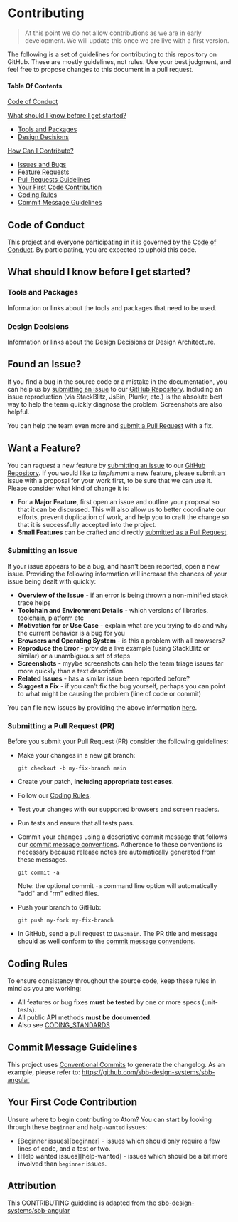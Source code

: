 # Contributing

>At this point we do not allow contributions as we are in early development. We will update this once we are live with a first version.

The following is a set of guidelines for contributing to this repository on GitHub. 
These are mostly guidelines, not rules. Use your best judgment, and feel free to propose changes to this document in a pull request.

#### Table Of Contents

[Code of Conduct](#code-of-conduct)

[What should I know before I get started?](#what-should-i-know-before-i-get-started)
* [Tools and Packages](#tools-and-packages)
* [Design Decisions](#design-decisions)

[How Can I Contribute?](#how-can-i-contribute)
* [Issues and Bugs](#issue)
* [Feature Requests](#feature)
* [Pull Requests Guidelines](#submit-pr)
* [Your First Code Contribution](#your-first-code-contribution)
* [Coding Rules](#rules)
* [Commit Message Guidelines](#commit)

<a id="code-of-conduct"></a>
## Code of Conduct

This project and everyone participating in it is governed by the [Code of Conduct](CODE_OF_CONDUCT.md). 
By participating, you are expected to uphold this code.

## <a id="what-should-i-know-before-i-get-started"></a> What should I know before I get started?

### <a id="tools-and-packages"></a> Tools and Packages
Information or links about the tools and packages that need to be used.
### <a id="design-decisions"></a> Design Decisions
Information or links about the Design Decisions or Design Architecture.

## <a id="issue"></a> Found an Issue?
If you find a bug in the source code or a mistake in the documentation, you can help us by
[submitting an issue](#submit-issue) to our [GitHub Repository](https://github.com/SchweizerischeBundesbahnen/DAS/issues/new). Including an issue
reproduction (via StackBlitz, JsBin, Plunkr, etc.) is the absolute best way to help the team quickly
diagnose the problem. Screenshots are also helpful.

You can help the team even more and [submit a Pull Request](#submit-pr) with a fix.


## <a id="feature"></a> Want a Feature?
You can *request* a new feature by [submitting an issue](#submit-issue)
to our [GitHub Repository](https://github.com/SchweizerischeBundesbahnen/DAS/issues/new).
If you would like to *implement* a new feature, please submit an issue with
a proposal for your work first, to be sure that we can use it.
Please consider what kind of change it is:

* For a **Major Feature**, first open an issue and outline your proposal so that it can be
  discussed. This will also allow us to better coordinate our efforts, prevent duplication of work,
  and help you to craft the change so that it is successfully accepted into the project.
* **Small Features** can be crafted and directly [submitted as a Pull Request](#submit-pr).


### <a id="submit-issue"></a> Submitting an Issue
If your issue appears to be a bug, and hasn't been reported, open a new issue.
Providing the following information will increase the
chances of your issue being dealt with quickly:

* **Overview of the Issue** - if an error is being thrown a non-minified stack trace helps
* **Toolchain and Environment Details** - which versions of libraries, toolchain, platform etc 
* **Motivation for or Use Case** - explain what are you trying to do and why the current behavior
  is a bug for you
* **Browsers and Operating System** - is this a problem with all browsers?
* **Reproduce the Error** - provide a live example (using StackBlitz or similar) or a unambiguous set of steps
* **Screenshots** - myybe screenshots can help the team
  triage issues far more quickly than a text description.
* **Related Issues** - has a similar issue been reported before?
* **Suggest a Fix** - if you can't fix the bug yourself, perhaps you can point to what might be
  causing the problem (line of code or commit)

You can file new issues by providing the above information [here](https://github.com/SchweizerischeBundesbahnen/DAS/issues/new).


### <a id="submit-pr"></a> Submitting a Pull Request (PR)
Before you submit your Pull Request (PR) consider the following guidelines:

* Make your changes in a new git branch:

     ```shell
     git checkout -b my-fix-branch main
     ```

* Create your patch, **including appropriate test cases**.
* Follow our [Coding Rules](#rules).
* Test your changes with our supported browsers and screen readers.
* Run tests and ensure that all tests pass.
* Commit your changes using a descriptive commit message that follows our
  [commit message conventions](#commit). Adherence to these conventions
  is necessary because release notes are automatically generated from these messages.

     ```shell
     git commit -a
     ```
  Note: the optional commit `-a` command line option will automatically "add" and "rm" edited files.

* Push your branch to GitHub:

    ```shell
    git push my-fork my-fix-branch
    ```

* In GitHub, send a pull request to `DAS:main`.
  The PR title and message should as well conform to the [commit message conventions](#commit).

## <a id="rules"></a> Coding Rules
To ensure consistency throughout the source code, keep these rules in mind as you are working:

* All features or bug fixes **must be tested** by one or more specs (unit-tests).
* All public API methods **must be documented**.
* Also see [CODING_STANDARDS](./CODING_STANDARDS.md)

## <a id="commit"></a> Commit Message Guidelines

This project uses [Conventional Commits](https://www.conventionalcommits.org/) to generate the changelog.
As an example, please refer to: https://github.com/sbb-design-systems/sbb-angular 

<a id="your-first-code-contribution"></a>
## Your First Code Contribution

Unsure where to begin contributing to Atom? You can start by looking through these `beginner` and `help-wanted` issues:

* [Beginner issues][beginner] - issues which should only require a few lines of code, and a test or two.
* [Help wanted issues][help-wanted] - issues which should be a bit more involved than `beginner` issues.

## Attribution

This CONTRIBUTING guideline is adapted from the [sbb-design-systems/sbb-angular](https://github.com/sbb-design-systems/sbb-angular)
